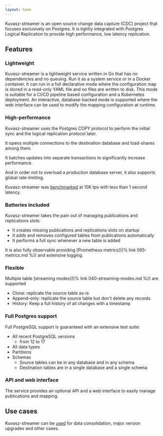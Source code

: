 ```yaml
---
layout: home
---
```

Kuvasz-streamer is an open source change data capture (CDC) project that focuses exclusively on Postgres. It is tightly integrated with Postgres Logical Replication to provide high performance, low latency replication.

## Features

### Lightweight

Kuvasz-streamer is a lightweight service written in Go that has no dependencies and no queuing. Run it as a system service or in a Docker container. It can run in a full declarative mode where the configuration map is stored in a read-only YAML file and no files are written to disk. This mode is suitable for a CI/CD pipeline based configuration and a Kubernetes deployment. An interactive, database-backed mode is supported where the web interface can be used to modify the mapping configuration at runtime.

### High-performance

Kuvasz-streamer uses the Postgres COPY protocol to perform the initial sync and the logical replication protocol later.

It opens multiple connections to the destination database and load-shares among them.

It batches updates into separate transactions to significantly increase performance.

And in order not to overload a production database server, it also supports global rate-limiting.

Kuvasz-streamer was [benchmarked](https://kuvasz.io/kuvasz-streamer-load-test/) at 10K tps with less than 1 second latency.

### Batteries included

Kuvasz-streamer takes the pain out of managing publications and replications slots:

- It creates missing publications and replications slots on startup
- It adds and removes configured tables from publications automatically
- It performs a full sync whenever a new table is added

It is also fully observable providing [Prometheus metrics]({% link 065-metrics.md %}) and extensive logging.

### Flexible

Multiple table [streaming modes]({% link 040-streaming-modes.md %}) are supported

- Clone: replicate the source table as-is
- Append-only: replicate the source table but don't delete any records
- History: Keep a full history of all changes with a timestamp

### Full Postgres support

Full PostgreSQL support is guaranteed with an extensive test suite:

- All recent PostgreSQL versions
  - from 12 to 17
- All data types
- Partitions
- Schemas
  - Source tables can be in any database and in any schema
  - Destination tables are in a single database and a single schema

### API and web interface

The service provides an optional API and a web interface to easily manage publications and mapping.

## Use cases

Kuvasz-streamer can be [used](/use-cases/) for data consolidation, major version upgrades and other cases.
